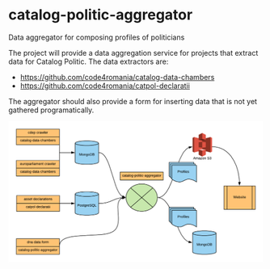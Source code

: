 # catalog-politic-aggregator
Data aggregator for composing profiles of politicians

The project will provide a data aggregation service for projects that extract data for Catalog Politic.
The data extractors are:
- https://github.com/code4romania/catalog-data-chambers
- https://github.com/code4romania/catpol-declaratii


The aggregator should also provide a form for inserting data that is not yet gathered programatically.

![alt text](https://raw.githubusercontent.com/code4romania/catalog-politic-aggregator/develop/Catalog%20Politic.png)
